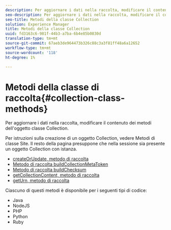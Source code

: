 ```yaml
---
description: Per aggiornare i dati nella raccolta, modificare il contenuto dei metodi dell'oggetto classe Collection.
seo-description: Per aggiornare i dati nella raccolta, modificare il contenuto dei metodi dell'oggetto classe Collection.
seo-title: Metodi della classe Collection
solution: Experience Manager
title: Metodi della classe Collection
uuid: fd3163c6-981f-44b3-a7ba-6b4e85b0830d
translation-type: tm+mt
source-git-commit: 67aeb3de964473b326c88c3a3f81ff48a6a12652
workflow-type: tm+mt
source-wordcount: '118'
ht-degree: 1%

---
```



# Metodi della classe di raccolta{#collection-class-methods}

Per aggiornare i dati nella raccolta, modificare il contenuto dei metodi dell&#39;oggetto classe Collection.

Per istruzioni sulla creazione di un oggetto Collection, vedere Metodi di classe Site. Il resto della pagina presuppone che nella sessione sia presente un oggetto Collection con istanza.

* [createOrUpdate, metodo di raccolta](#r_createorupdate_collection_method)
* [Metodo di raccolta buildCollectionMetaToken](#r_buildcollectionmetatoken_collection_method)
* [Metodo di raccolta buildChecksum](#r_buildchecksum_collection_method)
* [getCollectionContent, metodo di raccolta](#t_getcollectioncontent_collection_method)
* [getUrn, metodo di raccolta](#r_geturn_collection_method)

Ciascuno di questi metodi è disponibile per i seguenti tipi di codice:

* Java
* NodeJS
* PHP
* Python
* Ruby

